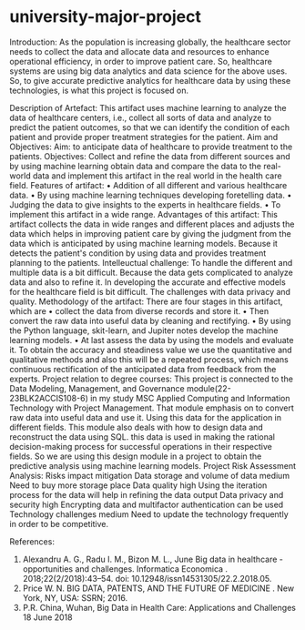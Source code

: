 # university-major-project
Introduction:
As the population is increasing globally, the healthcare sector needs to collect the data and allocate data and resources to enhance operational efficiency, in order to improve patient care. So, healthcare systems are using big data analytics and data science for the above uses. So, to give accurate predictive analytics for healthcare data by using these technologies, is what this project is focused on.
 
Description of Artefact:
This artifact uses machine learning to analyze the data of healthcare centers, i.e., collect all sorts of data and analyze to predict the patient outcomes, so that we can identify the condition of each patient and provide proper treatment strategies for the patient.
Aim and Objectives:
Aim: 
to anticipate data of healthcare to provide treatment to the patients.
Objectives:
 Collect and refine the data from different sources and by using machine learning obtain data and compare the data to the real-world data and implement this artifact in the real world in the health care field.
Features of artifact:
•	Addition of all different and various healthcare data.
•	By using machine learning techniques developing foretelling data.
•	Judging the data to give insights to the experts in healthcare fields.
•	To implement this artifact in a wide range.
Advantages of this artifact:
This artifact collects the data in wide ranges and different places and adjusts the data which helps in improving patient care by giving the judgment from the data which is anticipated by using machine learning models. Because it detects the patient's condition by using data and provides treatment planning to the patients.
Intelleuctual challenge:
To handle the different and multiple data is a bit difficult. Because the data gets complicated to analyze data and also to refine it.
In developing the accurate and effective models for the healthcare field is bit difficult.
The challenges with data privacy and quality. 
Methodology of the artifact:
There are four stages in this artifact, which are
•	collect the data from diverse records and store it.
•	Then convert the raw data into useful data by cleaning and rectifying.
•	By using the Python language, skit-learn, and Jupiter notes develop the machine learning models.
•	At last assess the data by using the models and evaluate it. 
To obtain the accuracy and steadiness value we use the quantitative and qualitative methods and also this will be a repeated process, which means continuous rectification of the anticipated data from feedback from the experts.
Project relation to degree courses:
This project is connected to the Data Modeling, Management, and Governance module(22-23BLK2ACCIS108-6) in my study MSC Applied Computing and Information Technology with Project Management. That module emphasis on to convert raw data into useful data and use it. Using this data for the application in different fields. This module also deals with how to design data and reconstruct the data using SQL. this data is used in making the rational decision-making process for successful operations in their respective fields. So we are using this design module in a project to obtain the predictive analysis using machine learning models.
Project Risk Assessment Analysis:
Risks 	impact	mitigation
Data storage and volume of data	medium	Need to buy more storage place
Data quality	high	Using the iteration process for the data will help in refining the data output
Data privacy and security	high	Encrypting data and multifactor authentication can be used
Technology challenges	medium	Need to update the technology frequently in order to be competitive.

References:
1.	Alexandru A. G., Radu I. M., Bizon M. L., June Big data in healthcare - opportunities and challenges. Informatica Economica . 2018;22(2/2018):43–54. doi: 10.12948/issn14531305/22.2.2018.05.
2.	Price W. N. BIG DATA, PATENTS, AND THE FUTURE OF MEDICINE . New York, NY, USA: SSRN; 2016.
3.	P.R. China, Wuhan, Big Data in Health Care: Applications and Challenges 18 June 2018



